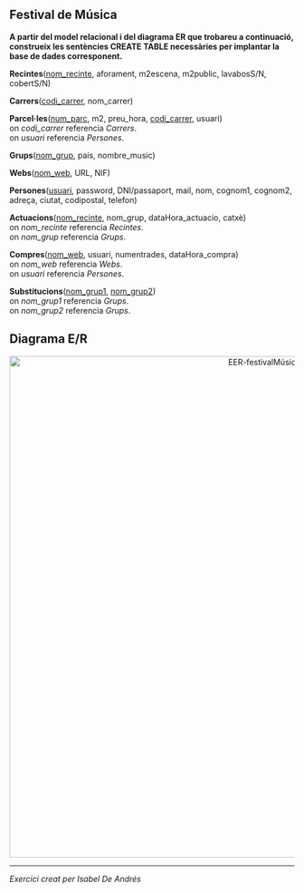 ## Festival de Música

**A partir del model relacional i del diagrama ER que trobareu a continuació, construeix les sentències CREATE TABLE necessàries per implantar la base de dades corresponent.**

**Recintes**(<ins>nom_recinte</ins>, aforament, m2escena, m2public, lavabosS/N, cobertS/N)

**Carrers**(<ins>codi_carrer</ins>, nom_carrer)

**Parcel·les**(<ins>num_parc</ins>, m2, preu_hora, <ins>codi_carrer</ins>, usuari)<br>
    on *codi_carrer* referencia *Carrers*.<br>
    on *usuari* referencia *Persones*.

**Grups**(<ins>nom_grup</ins>, país, nombre_music)

**Webs**(<ins>nom_web</ins>, URL, NIF)

**Persones**(<ins>usuari</ins>, password, DNI/passaport, mail, nom, cognom1, cognom2, adreça, ciutat, codipostal, telefon)

**Actuacions**(<ins>nom_recinte</ins>, nom_grup, dataHora_actuacio, catxè)<br>
    on *nom_recinte* referencia *Recintes*.<br>
    on *nom_grup* referencia *Grups*.
    
**Compres**(<ins>nom_web</ins>, usuari, numentrades, dataHora_compra)<br>
    on *nom_web* referencia *Webs*.<br>
    on *usuari* referencia *Persones*.

**Substitucions**(<ins>nom_grup1</ins>, <ins>nom_grup2</ins>)<br>
    on *nom_grup1* referencia *Grups*.<br>
    on *nom_grup2* referencia *Grups*.

## Diagrama E/R

  <div style="text-align: center;">
    <img src="https://github.com/victordomgs/Bases-de-Dades/blob/main/SQL-DDL/EER/EER-festivalM%C3%BAsica.png" alt="EER-festivalMúsica" width="885" height="auto"/>
  </div>

---
*Exercici creat per Isabel De Andrés*
